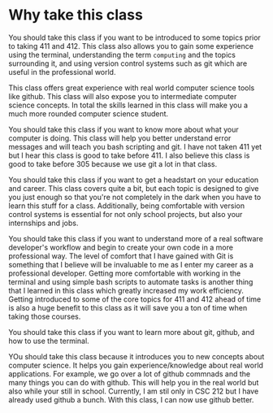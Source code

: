 # Why take this class

You should take this class if you want to be introduced to some topics prior to taking 411 and 412. This class also allows you to gain some experience using the terminal, understanding the term `computing` and the topics surrounding it, and using version control systems such as git which are useful in the professional world. 

This class offers great experience with real world computer science tools like github. This class will also expose you to 
intermediate computer science concepts. In total the skills learned in this class will make you a much more rounded computer science student. 


You should take this class if you want to know more about what your computer is doing. This class will help you better understand error messages and will teach you bash
scripting and git. I have not taken 411 yet but I hear this class is good to take before 411. I also believe this class is good to take before 305 because we use git a lot in that
class.

You should take this class if you want to get a headstart on your education and
career. This class covers quite a bit, but each topic is designed to give you
just enough so that you're not completely in the dark when you have to learn
this stuff for a class. Additionally, being comfortable with version control
systems is essential for not only school projects, but also your internships
and jobs.


You should take this class if you want to understand more of a real software developer's workflow 
and begin to create your own code in a more professional way. The level of comfort that I have 
gained with Git is something that I believe will be invaluable to me as I enter my career as a 
professional developer. Getting more comfortable with working in the terminal and using simple 
bash scripts to automate tasks is another thing that I learned in this class which greatly increased 
my work efficiency. Getting introduced to some of the core topics for 411 and 412 ahead of time 
is also a huge benefit to this class as it will save you a ton of time when taking those courses.


You should take this class if you want to learn more about git, github, and how to use the terminal.


YOu should take this class because it introduces you to new concepts about computer science. It helps 
you gain experience/knowledge about real world applications. For example, we go over a lot of github 
commnads and the many things you can do with github. This will help you in the real world but also while 
your still in school. Currently, I am stil only in CSC 212 but I have already used github a bunch. With 
this class, I can now use github better. 


